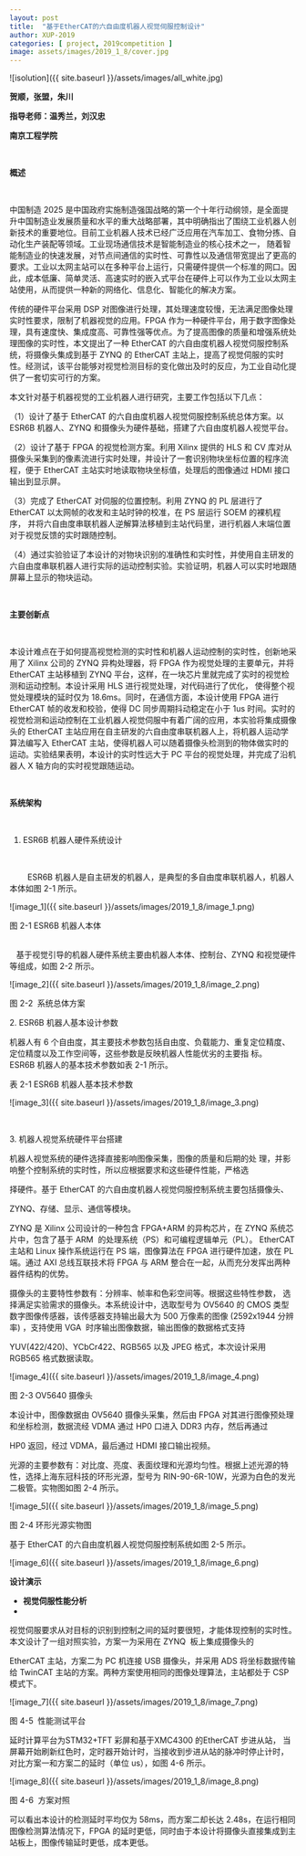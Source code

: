 ```yaml
---
layout: post
title:  "基于EtherCAT的六自由度机器人视觉伺服控制设计"
author: XUP-2019
categories: [ project, 2019competition ]
image: assets/images/2019_1_8/cover.jpg
---
```


![isolution]({{ site.baseurl }}/assets/images/all_white.jpg)

**贺顺，张盟，朱川**

**指导老师：温秀兰，刘汉忠**

**南京工程学院**

&nbsp;

**概述**

&nbsp;&nbsp;&nbsp;&nbsp;&nbsp;&nbsp;&nbsp;

中国制造 2025 是中国政府实施制造强国战略的第一个十年行动纲领，是全面提升中国制造业发展质量和水平的重大战略部署，其中明确指出了围绕工业机器人创新技术的重要地位。目前工业机器人技术已经广泛应用在汽车加工、食物分拣、自动化生产装配等领域。工业现场通信技术是智能制造业的核心技术之一， 随着智能制造业的快速发展，对节点间通信的实时性、可靠性以及通信带宽提出了更高的要求。工业以太网主站可以在多种平台上运行，只需硬件提供一个标准的网口。因此，成本低廉、简单灵活、高速实时的嵌入式平台在硬件上可以作为工业以太网主站使用，从而提供一种新的网络化、信息化、智能化的解决方案。

传统的硬件平台采用 DSP 对图像进行处理，其处理速度较慢，无法满足图像处理实时性要求，限制了机器视觉的应用。FPGA 作为一种硬件平台，用于数字图像处理，具有速度快、集成度高、可靠性强等优点。为了提高图像的质量和增强系统处理图像的实时性，本文提出了一种 EtherCAT 的六自由度机器人视觉伺服控制系统，将摄像头集成到基于 ZYNQ 的 EtherCAT 主站上，提高了视觉伺服的实时性。经测试，该平台能够对视觉检测目标的变化做出及时的反应，为工业自动化提供了一套切实可行的方案。

本文针对基于机器视觉的工业机器人进行研究，主要工作包括以下几点：

（1）设计了基于 EtherCAT 的六自由度机器人视觉伺服控制系统总体方案。以 ESR6B 机器人、ZYNQ 和摄像头为硬件基础，搭建了六自由度机器人视觉平台。

（2）设计了基于 FPGA 的视觉检测方案。利用 Xilinx 提供的 HLS 和 CV 库对从摄像头采集到的像素流进行实时处理，并设计了一套识别物块坐标位置的程序流程，便于 EtherCAT 主站实时地读取物块坐标值，处理后的图像通过 HDMI 接口输出到显示屏。

（3）完成了 EtherCAT 对伺服的位置控制。利用 ZYNQ 的 PL 层进行了EtherCAT 以太网帧的收发和主站时钟的校准，在 PS 层运行 SOEM 的裸机程序， 并将六自由度串联机器人逆解算法移植到主站代码里，进行机器人末端位置对于视觉反馈的实时跟随控制。

（4）通过实验验证了本设计的对物块识别的准确性和实时性，并使用自主研发的六自由度串联机器人进行实际的运动控制实验。实验证明，机器人可以实时地跟随屏幕上显示的物块运动。

&nbsp;

**主要创新点**

&nbsp;

本设计难点在于如何提高视觉检测的实时性和机器人运动控制的实时性，创新地采用了 Xilinx 公司的 ZYNQ 异构处理器，将 FPGA 作为视觉处理的主要单元，并将 EtherCAT 主站移植到 ZYNQ 平台，这样，在一块芯片里就完成了实时的视觉检测和运动控制。本设计采用 HLS 进行视觉处理，对代码进行了优化， 使得整个视觉处理模块的延时仅为 18.6ms。同时，在通信方面，本设计使用 FPGA 进行 EtherCAT 帧的收发和校验，使得 DC 同步周期抖动稳定在小于 1us 时间。实时的视觉检测和运动控制在工业机器人视觉伺服中有着广阔的应用，本实验将集成摄像头的 EtherCAT 主站应用在自主研发的六自由度串联机器人上，将机器人运动学算法编写入 EtherCAT 主站，使得机器人可以随着摄像头检测到的物体做实时的运动。实验结果表明，本设计的实时性远大于 PC 平台的视觉处理，并完成了沿机器人 X 轴方向的实时视觉跟随运动。

&nbsp;

**系统架构**

&nbsp;

1. ESR6B&nbsp;机器人硬件系统设计

&nbsp;

&nbsp; &nbsp; &nbsp; &nbsp; ESR6B 机器人是自主研发的机器人，是典型的多自由度串联机器人，机器人本体如图 2-1 所示。 

![image_1]({{ site.baseurl }}/assets/images/2019_1_8/image_1.png)

图&nbsp;2-1&nbsp;ESR6B&nbsp;机器人本体

<br />
&nbsp; &nbsp;基于视觉引导的机器人硬件系统主要由机器人本体、控制台、ZYNQ 和视觉硬件等组成，如图 2-2 所示。

![image_2]({{ site.baseurl }}/assets/images/2019_1_8/image_2.png)

图 2-2 &nbsp;系统总体方案

2.&nbsp;ESR6B&nbsp;机器人基本设计参数

机器人有 6 个自由度，其主要技术参数包括自由度、负载能力、重复定位精度、定位精度以及工作空间等，这些参数是反映机器人性能优劣的主要指 标。ESR6B&nbsp;机器人的基本技术参数如表 2-1&nbsp;所示。

表&nbsp;2-1 ESR6B&nbsp;机器人基本技术参数

![image_3]({{ site.baseurl }}/assets/images/2019_1_8/image_3.png)

&nbsp;

3.&nbsp;机器人视觉系统硬件平台搭建

机器人视觉系统的硬件选择直接影响图像采集，图像的质量和后期的处 理，并影响整个控制系统的实时性，所以应根据要求和这些硬件性能，严格选

择硬件。基于 EtherCAT 的六自由度机器人视觉伺服控制系统主要包括摄像头、

ZYNQ、存储、显示、通信等模块。

ZYNQ 是 Xilinx 公司设计的一种包含 FPGA+ARM 的异构芯片，在 ZYNQ 系统芯片中，包含了基于 ARM &nbsp;的处理系统（PS）和可编程逻辑单元（PL）。 EtherCAT 主站和 Linux 操作系统运行在 PS 端，图像算法在 FPGA 进行硬件加速，放在 PL 端。通过 AXI 总线互联技术将 FPGA 与 ARM 整合在一起，从而充分发挥出两种器件结构的优势。

摄像头的主要特性参数有：分辨率、帧率和色彩空间等。根据这些特性参数， 选择满足实验需求的摄像头。本系统设计中，选取型号为 OV5640 的 CMOS 类型数字图像传感器，该传感器支持输出最大为 500 万像素的图像 (2592x1944 分辨率) ，支持使用 VGA &nbsp;时序输出图像数据，输出图像的数据格式支持

YUV(422/420)、YCbCr422、RGB565 以及 JPEG 格式，本次设计采用 RGB565 格式数据读取。

![image_4]({{ site.baseurl }}/assets/images/2019_1_8/image_4.png)

图 2-3 OV5640 摄像头

本设计中，图像数据由 OV5640 摄像头采集，然后由 FPGA 对其进行图像预处理和坐标检测，数据流经 VDMA 通过 HP0 口进入 DDR3 内存，然后再通过

HP0 返回，经过 VDMA，最后通过 HDMI 接口输出视频。

光源的主要参数有：对比度、亮度、表面纹理和光源均匀性。根据上述光源的特性，选择上海东冠科技的环形光源，型号为 RIN-90-6R-10W，光源为白色的发光二极管。实物图如图 2-4 所示。

![image_5]({{ site.baseurl }}/assets/images/2019_1_8/image_5.png)

图 2-4 环形光源实物图

基于 EtherCAT 的六自由度机器人视觉伺服控制系统如图 2-5 所示。

![image_6]({{ site.baseurl }}/assets/images/2019_1_8/image_6.png)


**设计演示**


- **视觉伺服性能分析**
- &nbsp;

视觉伺服要求从对目标的识别到控制之间的延时要很短，才能体现控制的实时性。本文设计了一组对照实验，方案一为采用在 ZYNQ&nbsp;&nbsp;板上集成摄像头的

EtherCAT 主站，方案二为 PC 机连接 USB 摄像头，并采用 ADS 将坐标数据传输给 TwinCAT 主站的方案。两种方案使用相同的图像处理算法，主站都处于 CSP 模式下。

![image_7]({{ site.baseurl }}/assets/images/2019_1_8/image_7.png)

图 4-5 &nbsp;性能测试平台

延时计算平台为STM32+TFT 彩屏和基于XMC4300 的EtherCAT 步进从站， 当屏幕开始刷新红色时，定时器开始计时，当接收到步进从站的脉冲时停止计时， 对比方案一和方案二的延时（单位 us），如图 4-6 所示。

![image_8]({{ site.baseurl }}/assets/images/2019_1_8/image_8.png)

图 4-6 &nbsp;方案对照

可以看出本设计的检测延时平均仅为 58ms，而方案二却长达 2.48s，在运行相同图像检测算法情况下，FPGA 的延时更低，同时由于本设计将摄像头直接集成到主站板上，图像传输延时更低，成本更低。

